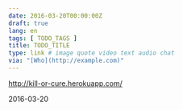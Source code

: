 ```yaml
---
date: 2016-03-20T00:00:00Z
draft: true
lang: en
tags: [ TODO_TAGS ]
title: TODO_TITLE
type: link # image quote video text audio chat
via: "[Who](http://example.com)"
---
```


<http://kill-or-cure.herokuapp.com/>

2016-03-20



